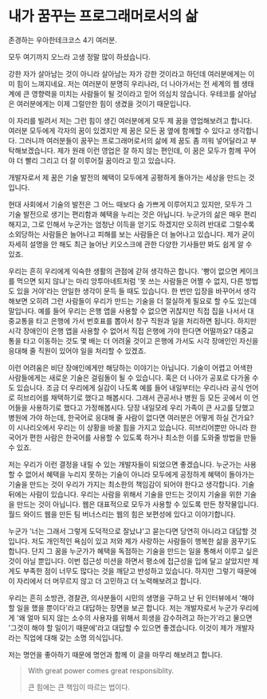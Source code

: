 # 내가 꿈꾸는 프로그래머로서의 삶
존경하는 우아한테크코스 4기 여러분.

모두 여기까지 오느라 고생 정말 많이 하셨습니다. 

강한 자가 살아남는 것이 아니라 살아남는 자가 강한 것이라고 하던데 여러분에게는 이미 힘이 느껴지네요. 저는 여러분이 분명히 우리나라, 더 나아가서는 전 세계의 웹 생태계에 큰 영향력을 미치는 사람들이 될 것이라고 믿어 의심치 않습니다. 우테코를 살아남은 여러분에게는 이제 그럴만한 힘이 생겼을 것이기 때문입니다.

이 자리를 빌려서 저는 그런 힘이 생긴 여러분에게 모두 제 꿈을 영업해보려고 합니다. 여러분 모두에게 각자의 꿈이 있겠지만 제 꿈은 모든 꿈 옆에 함께할 수 있다고 생각합니다. 그러니까 여러분들이 꿈꾸는 프로그래머로서의 삶에 제 꿈도 좀 끼워 넣어달라고 부탁해보겠습니다. 제가 원래 이런 영업은 잘 하지 않는 편인데, 이 꿈은 모두가 함께 꾸어야 더 빨리 그리고 더 잘 이루어질 꿈이라고 믿고 있습니다.

개발자로서 제 꿈은 기술 발전의 혜택이 모두에게 공평하게 돌아가는 세상을 만드는 것입니다. 

현대 사회에서 기술의 발전은 그 어느 때보다 숨 가쁘게 이루어지고 있지만, 모두가 그 기술 발전으로 생기는 편리함과 혜택을 누리는 것은 아닙니다. 누군가의 삶은 매우 편리해지고, 그로 인해서 누군가는 엄청난 이득을 얻기도 하겠지만 오히려 반대로 그럴수록 소외당하는 사람들은 늘어나고 피해를 보는 사람들은 더 늘어나고 있습니다. 제가 굳이 자세히 설명을 안 해도 최근 늘어난 키오스크에 관한 다양한 기사들만 봐도 쉽게 알 수 있죠. 

우리는 흔히 우리에게 익숙한 생활의 관점에 갇혀 생각하곤 합니다. '빵이 없으면 케이크를 먹으면 되지 않냐'는 마리 앙투아네트처럼 '못 쓰는 사람들은 어쩔 수 없지, 다른 방법도 있을 거야'라는 안일한 생각이 문득 들 때도 있습니다. 한 번만 입장을 바꾸어서 생각해보면 오히려 그런 사람들이 우리가 만드는 기술을 더 절실하게 필요로 할 수도 있는데 말입니다. 예를 들어 우리는 은행 앱을 사용할 수 없으면 귀찮지만 직접 집을 나서서 대중교통을 타고 은행에 가서 번호표를 뽑아서 창구 직원과 일을 처리하면 됩니다. 하지만 시각 장애인이 은행 앱을 사용할 수 없어서 직접 은행에 가야 한다면 어떨까요? 대중교통을 타고 이동하는 것도 몇 배는 더 어려울 것이고 은행에 가서도 시각 장애인인 자신을 응대해 줄 직원이 있어야 일을 처리할 수 있겠죠.

이런 어려움은 비단 장애인에게만 해당하는 이야기는 아닙니다. 기술이 어렵고 어색한 사람들에게는 새로운 기술은 걸림돌이 될 수 있습니다. 혹은 더 나아가 공포로 다가올 수도 있습니다. 조금 더 우리에게 실감이 나도록 예를 들어 내일부터는 우리나라 공식 언어로 히브리어를 채택하기로 했다고 해봅시다. 그래서 관공서나 병원 등 모든 곳에서 이 언어들을 사용하기로 했다고 가정해봅시다. 당장 내일모레 우리 가족이 큰 사고를 당했고 병원에 가야 하는데, 한국어로 응대해 줄 사람이 없다면 여러분은 어떻게 하실 건가요? 이 시나리오에서 우리는 이 상황을 바꿀 힘을 가지고 있습니다. 히브리어뿐만 아니라 한국어가 편한 사람은 한국어를 사용할 수 있도록 하거나 최소한 이를 도와줄 방법을 만들 수 있죠.

저는 우리가 이런 결정을 내릴 수 있는 개발자들이 되었으면 좋겠습니다. 누군가는 사용할 수 없어서 혜택을 누리지 못하는 기술이 아니라 모두에게 공정하게 혜택이 돌아가는 기술을 만드는 것이 우리가 가지는 최소한의 책임감이 되어야 한다고 생각합니다. 기술 뒤에는 사람이 있습니다. 우리는 사람을 위해서 기술을 만드는 것이지 기술을 위한 기술을 만드는 것이 아닙니다. 웹은 대표적으로 모두가 사용할 수 있도록 만든 창작물입니다. 월드 와이드 웹을 만든 팀 버너스리는 웹의 힘은 보편성에 있다고 이야기합니다.

누군가 '너는 그래서 그렇게 도덕적으로 잘났냐'고 묻는다면 당연히 아니라고 대답할 것입니다. 저도 개인적인 욕심이 있고 저와 제가 사랑하는 사람들이 행복한 삶을 꿈꾸기도 합니다. 단지 그 꿈을 누군가가 혜택을 독점하는 기술을 만드는 일을 통해서 이루고 싶은 것이 아닐 뿐입니다. 이번 접근성 미션을 하면서 평소에 접근성을 입에 달고 살았지만 제게도 부족한 점이 너무도 많다는 것을 깨닫고 반성하고 있습니다. 하지만 그렇기 때문에 이 자리에서 더 머무르지 않고 더 고민하고 더 노력해보려고 합니다.

우리는 흔히 소방관, 경찰관, 의사분들이 시민의 생명을 구하고 난 뒤 인터뷰에서 '해야 할 일을 했을 뿐이다'라고 대답하는 장면을 보곤 합니다. 저는 개발자로서 누군가 우리에게 '왜 얼마 되지 않는 소수의 사용자를 위해서 희생을 감수하려고 하는가'라고 물으면 '그것이 해야 할 일이기 때문에'라고 대답할 수 있으면 좋겠습니다. 이것이 제가 개발자라는 직업에 대해 갖는 소명 의식입니다.

저는 명언을 좋아하기 때문에 명언과 함께 이 글을 마무리 해보려고 합니다.

> With great power comes great responsiblity.
>
> 큰 힘에는 큰 책임이 따르는 법이다.
